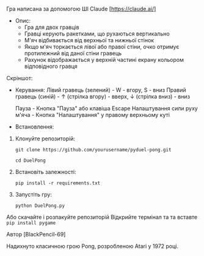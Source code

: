 Гра написана за допомогою ШІ Claude [https://claude.ai/]


- Опис:
    - Гра для двох гравців
    - Гравці керують ракетками, що рухаються вертикально
    - М'яч відбивається від верхньої та нижньої стінок
    - Якщо м'яч торкається лівої або правої стіни, очко отримує протилежний від даної стіни гравець
    - Рахунок відображається у верхній частині екрану кольором відповідного гравця

Скріншот:



- Керування:
    Лівий гравець (зелений) -  W - вгору, S - вниз
    Правий гравець (синій)  -  ↑ (стрілка вгору) - вверх, ↓ (стрілка вниз) - вниз

    Пауза - Кнопка "Пауза" або клавіша Escape
    Налаштування сили руху м'яча - Кнопка "Налаштування" у правому верхньому куті


- Встановлення:

1. Клонуйте репозиторій:

    `git clone https://github.com/yourusername/pyduel-pong.git`
   
    `cd DuelPong`

3. Встановіть залежності:

    `pip install -r requirements.txt`

2. Запустіть гру:

    ```python DuelPong.py```


Або
    скачайте і розпакуйте репозиторій
    Відкрийте термінал та та вставте ```pip install pygame```

Автор
[BlackPencil-69]

Надихнуто класичною грою Pong, розробленою Atari у 1972 році.
